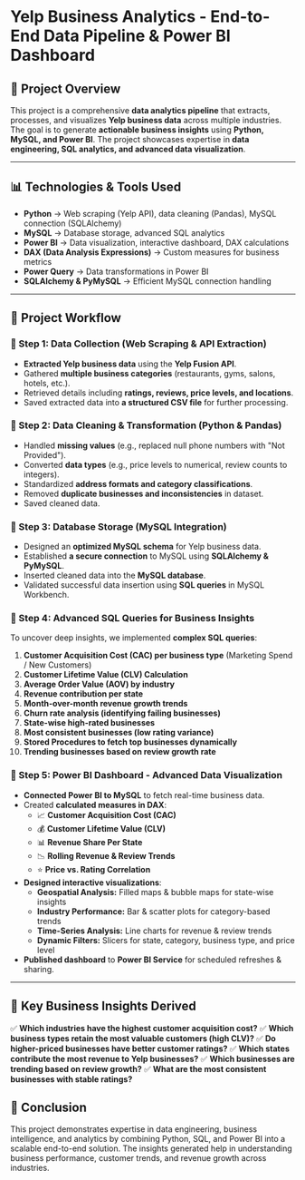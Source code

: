 # **Yelp Business Analytics - End-to-End Data Pipeline & Power BI Dashboard**

## **📌 Project Overview**

This project is a comprehensive **data analytics pipeline** that extracts, processes, and visualizes **Yelp business data** across multiple industries. The goal is to generate **actionable business insights** using **Python, MySQL, and Power BI**. The project showcases expertise in **data engineering, SQL analytics, and advanced data visualization**.

---

## **📊 Technologies & Tools Used**

- **Python** → Web scraping (Yelp API), data cleaning (Pandas), MySQL connection (SQLAlchemy)
- **MySQL** → Database storage, advanced SQL analytics
- **Power BI** → Data visualization, interactive dashboard, DAX calculations
- **DAX (Data Analysis Expressions)** → Custom measures for business metrics
- **Power Query** → Data transformations in Power BI
- **SQLAlchemy & PyMySQL** → Efficient MySQL connection handling

---

## **📌 Project Workflow**

### **🔹 Step 1: Data Collection (Web Scraping & API Extraction)**

- **Extracted Yelp business data** using the **Yelp Fusion API**.
- Gathered **multiple business categories** (restaurants, gyms, salons, hotels, etc.).
- Retrieved details including **ratings, reviews, price levels, and locations**.
- Saved extracted data into **a structured CSV file** for further processing.

### **🔹 Step 2: Data Cleaning & Transformation (Python & Pandas)**

- Handled **missing values** (e.g., replaced null phone numbers with "Not Provided").
- Converted **data types** (e.g., price levels to numerical, review counts to integers).
- Standardized **address formats and category classifications**.
- Removed **duplicate businesses and inconsistencies** in dataset.
- Saved cleaned data.

### **🔹 Step 3: Database Storage (MySQL Integration)**

- Designed an **optimized MySQL schema** for Yelp business data.
- Established **a secure connection** to MySQL using **SQLAlchemy & PyMySQL**.
- Inserted cleaned data into the **MySQL database**.
- Validated successful data insertion using **SQL queries** in MySQL Workbench.

### **🔹 Step 4: Advanced SQL Queries for Business Insights**

To uncover deep insights, we implemented **complex SQL queries**:

1. **Customer Acquisition Cost (CAC) per business type** (Marketing Spend / New Customers)
2. **Customer Lifetime Value (CLV) Calculation**
3. **Average Order Value (AOV) by industry**
4. **Revenue contribution per state**
5. **Month-over-month revenue growth trends**
6. **Churn rate analysis (identifying failing businesses)**
7. **State-wise high-rated businesses**
8. **Most consistent businesses (low rating variance)**
9. **Stored Procedures to fetch top businesses dynamically**
10. **Trending businesses based on review growth rate**

### **🔹 Step 5: Power BI Dashboard - Advanced Data Visualization**

- **Connected Power BI to MySQL** to fetch real-time business data.
- Created **calculated measures in DAX**:
  - 📈 **Customer Acquisition Cost (CAC)**
  - 💰 **Customer Lifetime Value (CLV)**
  - 📊 **Revenue Share Per State**
  - 📉 **Rolling Revenue & Review Trends**
  - ⭐ **Price vs. Rating Correlation**
- **Designed interactive visualizations**:
  - **Geospatial Analysis:** Filled maps & bubble maps for state-wise insights
  - **Industry Performance:** Bar & scatter plots for category-based trends
  - **Time-Series Analysis:** Line charts for revenue & review trends
  - **Dynamic Filters:** Slicers for state, category, business type, and price level
- **Published dashboard** to **Power BI Service** for scheduled refreshes & sharing.

---

## **📌 Key Business Insights Derived**

✅ **Which industries have the highest customer acquisition cost?** ✅ **Which business types retain the most valuable customers (high CLV)?** ✅ **Do higher-priced businesses have better customer ratings?** ✅ **Which states contribute the most revenue to Yelp businesses?** ✅ **Which businesses are trending based on review growth?** ✅ **What are the most consistent businesses with stable ratings?**

## **📌 Conclusion**

This project demonstrates expertise in data engineering, business intelligence, and analytics by combining Python, SQL, and Power BI into a scalable end-to-end solution. The insights generated help in understanding business performance, customer trends, and revenue growth across industries.

